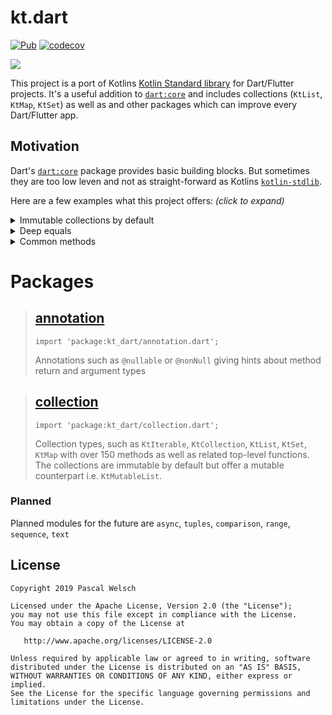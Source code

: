 # kt.dart

[![Pub](https://img.shields.io/pub/v/kt_dart.svg)](https://pub.dartlang.org/packages/kt_dart)
[![codecov](https://codecov.io/gh/passsy/kt.dart/branch/master/graph/badge.svg)](https://codecov.io/gh/passsy/kt.dart)

![](https://user-images.githubusercontent.com/1096485/50977811-56f4c100-14f3-11e9-8b44-389fa97f63b0.png)

This project is a port of Kotlins [Kotlin Standard library](https://kotlinlang.org/api/latest/jvm/stdlib/index.html) for Dart/Flutter projects. It's a useful addition to [`dart:core`](https://api.dartlang.org/stable/dart-core/dart-core-library.html) and includes collections (`KtList`, `KtMap`, `KtSet`) as well as and other packages which can improve every Dart/Flutter app. 


## Motivation

Dart's [`dart:core`](https://api.dartlang.org/stable/dart-core/dart-core-library.html) package provides basic building blocks. But sometimes they are too low leven and not as straight-forward as Kotlins [`kotlin-stdlib`](https://kotlinlang.org/api/latest/jvm/stdlib/index.html).

Here are a few examples what this project offers: _(click to expand)_

<details>
  <summary>Immutable collections by default</summary>

### `dart:core` collections

Dart's `List` is mutable by default. The immutable `List.unmodifiable` is the same type but the mutation methods throw at runtime.

```dart
final dartList = [1, 2, 3];
dartList.add(4); // mutation is by default possible
assert(dartList.length == 4);

final immutableDartList = List.unmodifiable(dartList);
immutableDartList.add(5); // throws: Unsupported operation: Cannot add to an unmodifiable list
```

Dart's mutable `List` is undistinguishable from an immutable `List` which might cause errors.
```dart
void addDevice(List<Widget> widgets, Device device) {
  // no way to check whether widgets is mutable or not
  // add might or might now throw
  widgets.add(_deviceRow());
  widgets.add(Divider(height: 1.0));
}
```

### `kt.dart` collections

`KtList` and `KtMutableList` are two different Types. `KtList` is immutable by default and has no mutation methods (such as `add`). Methods like `map((T)->R)` or `plusElement(T)` return a new `KtList` leaving the old one unmodified.
```dart
final ktList = listOf(1, 2, 3);
// The method 'add' isn't defined for the class 'KtList<int>'.
ktList.add(4); // compilation error
       ^^^

// Adding an item returns a new KtList
final mutatedList = ktList.plusElement(4);
assert(ktList.size == 3);
assert(mutatedList.size == 4);
```

`KtMutableList` offers mutation methods where the content of that collection can be actually mutated.
I.e. with `remove(T)` or `add(T)`; 
```dart
// KtMutableList allow mutation
final mutableKtList = mutableListOf(1, 2, 3);
mutableKtList.add(4); // works!
assert(mutableKtList.size == 4);
```

All collection types has mutable counterparts:

|Immutable|Mutable|
|---|---|
|`KtList` | `KtMutableList` |
|`KtSet` | `KtMutableSet`, `KtHashSet`, `KtLinkedSet` |
|`KtMap` | `KtMutableMap`, `KtHashMap`, `KtLinkedMap` |
|`KtCollection` | `KtMutableCollection` and all the above |
|`KtIterable` | `KtMutableIterable` and all the above |
  
</details>

<details>
  <summary>Deep equals</summary>

### `dart:core` collections

Dart's `List` works like a `Array` in Java. Equals doesn't compare the items, equals only checks the identity.
To compare the contents you have to use helper methods methods from `'package:collection/collection.dart'`.

```dart
// Comparing two Dart Lists works only by identity
final a = [1, 2, 3, 4];
final b = [1, 2, 3, 4];
print(a == b); // false, huh?

// content based comparisons require unnecessary glue code
Function listEq = const ListEquality().equals;
print(listEq(a, b)); // true

// MapEquality isn't deep by default
final x = {1: ["a", "b", "c"], 2: ["xx", "yy", "zz"]};
final y = {1: ["a", "b", "c"], 2: ["xx", "yy", "zz"]};
Function mapEq = const MapEquality().equals;
print(mapEq(x, y)); // false, wtf?!

Function deepEq = const DeepCollectionEquality().equals;
print(deepEq(x, y)); // true, finally
```

### `kt.dart` collections

`KtList` and all other collection types implement `equals` by deeply comparing all items.

```dart
final a = listOf(1, 2, 3, 4);
final b = listOf(1, 2, 3, 4);
print(a == b); // true, as expected

final x = mapFrom({1: listOf("a", "b", "c"), 2: listOf("xx", "yy", "zz")});
final y = mapFrom({1: listOf("a", "b", "c"), 2: listOf("xx", "yy", "zz")});
print(x == y); // deep equals by default
```
</details>

<details>
  <summary>Common methods</summary>

Some of Dart's method names feel unfamiliar. That's because modern languages and frameworks (Kotlin, Swift, TypeScript, ReactiveExtensions) kind of agreed on naming methods when it comes to collections. This makes it easy to switch platforms and discuss implementations with coworkers working with a different language.

### expand -> flatMap
```dart
final dList = [[1, 2, 3], [4, 5, 6], [7, 8, 9]];
final kList = listOf(listOf(1, 2, 3), listOf(4, 5, 6), listOf(7, 8, 9));

// dart:core
final dFlat = dList.expand((l) => l).toList();
print(dFlat); // [1, 2, 3, 4, 5, 6, 7, 8, 9]

// kt.dart
final kFlat = kList.flatMap((l) => l);
print(kFlat); // [1, 2, 3, 4, 5, 6, 7, 8, 9]
```

### where -> filter
```dart
final dNames = ["Chet", "Tor", "Romain", "Jake", "Dianne"];
final kNames = listFrom(dNames);

// dart:core
final dShortNames = dNames.where((name) => name.length <= 4).toList();
print(dShortNames); // [Chet, Tor, Jake]

// kt.dart
final kShortNames = kNames.filter((name) => name.length <= 4);
print(kShortNames); // [Chet, Tor, Jake]
```

### firstWhere -> first, firstOrNull
```dart
final dNames = ["Chet", "Tor", "Romain", "Jake", "Dianne"];
final kNames = listFrom(dNames);

// dart:core
dNames.firstWhere((name) => name.contains("k")); // Jake
dNames.firstWhere((name) => name.contains("x"), orElse: () => null); // null
dNames.firstWhere((name) => name.contains("x"), orElse: () => "Nobody"); // Nobody

// kt.dart
kNames.first((name) => name.contains("k")); // Jake
kNames.firstOrNull((name) => name.contains("x")); // null
kNames.firstOrNull((name) => name.contains("x")) ?? "Nobody"; // Nobody
```
</details>

# Packages

> ## [annotation](https://github.com/passsy/kt.dart/tree/master/lib/src/annotation)
>
> `import 'package:kt_dart/annotation.dart';`
> 
> Annotations such as `@nullable` or `@nonNull` giving hints about method return and argument types
>


> ## [collection](https://github.com/passsy/kt_stdlib/tree/master/lib/src/collection)
>
> `import 'package:kt_dart/collection.dart';`
> 
> Collection types, such as `KtIterable`, `KtCollection`, `KtList`, `KtSet`, `KtMap`  with over 150 methods as well as related top-level functions.
The collections are immutable by default but offer a mutable counterpart i.e. `KtMutableList`.
>

### Planned

Planned modules for the future are `async`, `tuples`, `comparison`, `range`, `sequence`, `text`

## License

```
Copyright 2019 Pascal Welsch

Licensed under the Apache License, Version 2.0 (the "License");
you may not use this file except in compliance with the License.
You may obtain a copy of the License at

   http://www.apache.org/licenses/LICENSE-2.0

Unless required by applicable law or agreed to in writing, software
distributed under the License is distributed on an "AS IS" BASIS,
WITHOUT WARRANTIES OR CONDITIONS OF ANY KIND, either express or implied.
See the License for the specific language governing permissions and
limitations under the License.
```
